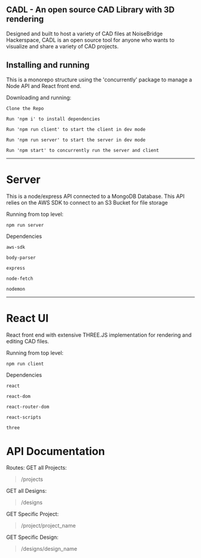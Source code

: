 ## CADL - An open source CAD Library with 3D rendering

Designed and built to host a variety of CAD files at NoiseBridge Hackerspace, CADL is an open source tool for anyone who wants to visualize and share a variety of CAD projects.

## Installing and running
This is a monorepo structure using the 'concurrently' package to manage a Node API and React front end. 

Downloading and running:

`Clone the Repo`

`Run 'npm i' to install dependencies`

`Run 'npm run client' to start the client in dev mode`

`Run 'npm run server' to start the server in dev mode`

`Run 'npm start' to concurrently run the server and client`

***

# Server
This is a node/express API connected to a MongoDB Database. 
This API relies on the AWS SDK to connect to an S3 Bucket for file storage

Running from top level:

`npm run server`

Dependencies

`aws-sdk`

`body-parser`

`express`

`node-fetch`

`nodemon`

***

# React UI
React front end with extensive THREE.JS implementation for rendering and editing CAD files.

Running from top level:

`npm run client`

Dependencies

`react`

`react-dom`

`react-router-dom`

`react-scripts`

`three`

# API Documentation

Routes: 
GET all Projects:
> /projects

GET all Designs:
> /designs

GET Specific Project:
> /project/project_name

GET Specific Design:
> /designs/design_name